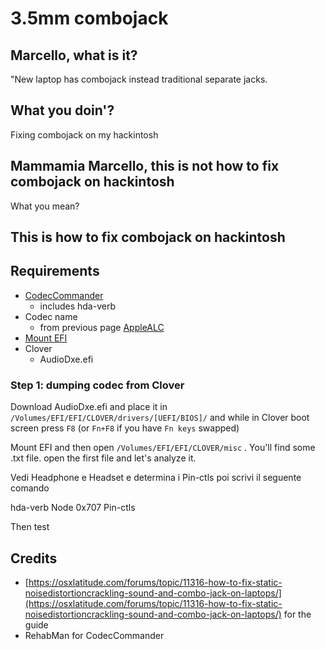 # 3.5mm combojack

## Marcello, what is it?

"New laptop has combojack instead traditional separate jacks.

## What you doin'?

Fixing combojack on my hackintosh

## Mammamia Marcello, this is not how to fix combojack on hackintosh

What you mean?

## This is how to fix combojack on hackintosh

## Requirements

* [CodecCommander](https://bitbucket.org/RehabMan/os-x-eapd-codec-commander/downloads/RehabMan-CodecCommander-2018-1003.zip)
  * includes hda-verb
* Codec name
  * from previous page [AppleALC](applealc.md)
* [Mount EFI](../bootloaders/mount-efi.md)
* Clover
  * AudioDxe.efi



### Step 1: dumping codec from Clover

Download AudioDxe.efi and place it in `/Volumes/EFI/EFI/CLOVER/drivers/[UEFI/BIOS]/` and while in Clover boot screen press `F8` \(or `Fn+F8` if you have `Fn keys` swapped\) 

Mount EFI and then open `/Volumes/EFI/EFI/CLOVER/misc` . You'll find some .txt file. open the first file and let's analyze it.

Vedi Headphone e Headset e determina i Pin-ctls poi scrivi il seguente comando



hda-verb Node 0x707 Pin-ctls

Then test 













## Credits

* [https://osxlatitude.com/forums/topic/11316-how-to-fix-static-noisedistortioncrackling-sound-and-combo-jack-on-laptops/](https://osxlatitude.com/forums/topic/11316-how-to-fix-static-noisedistortioncrackling-sound-and-combo-jack-on-laptops/) for the guide
* RehabMan for CodecCommander

